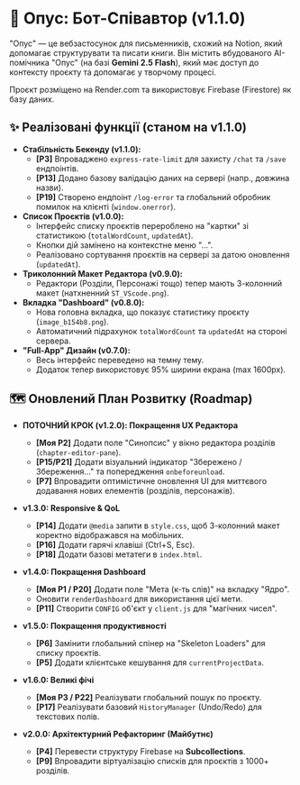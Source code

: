 # 📖 Опус: Бот-Співавтор (v1.1.0)

"Опус" — це вебзастосунок для письменників, схожий на Notion, який допомагає структурувати та писати книги. Він містить вбудованого АІ-помічника "Опус" (на базі **Gemini 2.5 Flash**), який має доступ до контексту проєкту та допомагає у творчому процесі.

Проєкт розміщено на Render.com та використовує Firebase (Firestore) як базу даних.

## ✨ Реалізовані функції (станом на v1.1.0)

* **Стабільність Бекенду (v1.1.0):**
    * **[P3]** Впроваджено `express-rate-limit` для захисту `/chat` та `/save` ендпоінтів.
    * **[P13]** Додано базову валідацію даних на сервері (напр., довжина назви).
    * **[P19]** Створено ендпоінт `/log-error` та глобальний обробник помилок на клієнті (`window.onerror`).
* **Список Проєктів (v1.0.0):**
    * Інтерфейс списку проєктів перероблено на "картки" зі статистикою (`totalWordCount`, `updatedAt`).
    * Кнопки дій замінено на контекстне меню "...".
    * Реалізовано сортування проєктів на сервері за датою оновлення (`updatedAt`).
* **Триколонний Макет Редактора (v0.9.0):**
    * Редактори (Розділи, Персонажі тощо) тепер мають 3-колонний макет (натхненний `ST_VScode.png`).
* **Вкладка "Dashboard" (v0.8.0):**
    * Нова головна вкладка, що показує статистику проєкту (`image_b154b8.png`).
    * Автоматичний підрахунок `totalWordCount` та `updatedAt` на стороні сервера.
* **"Full-App" Дизайн (v0.7.0):**
    * Весь інтерфейс переведено на темну тему.
    * Додаток тепер використовує 95% ширини екрана (max 1600px).

## 🗺️ Оновлений План Розвитку (Roadmap)

* **ПОТОЧНИЙ КРОК (v1.2.0): Покращення UX Редактора**
    * **[Моя P2]** Додати поле "Синопсис" у вікно редактора розділів (`chapter-editor-pane`).
    * **[P15/P21]** Додати візуальний індикатор "Збережено / Збереження..." та попередження `onbeforeunload`.
    * **[P7]** Впровадити оптимістичне оновлення UI для миттєвого додавання нових елементів (розділів, персонажів).

* **v1.3.0: Responsive & QoL**
    * **[P14]** Додати `@media` запити в `style.css`, щоб 3-колонний макет коректно відображався на мобільних.
    * **[P16]** Додати гарячі клавіші (Ctrl+S, Esc).
    * **[P18]** Додати базові метатеги в `index.html`.

* **v1.4.0: Покращення Dashboard**
    * **[Моя P1 / P20]** Додати поле "Мета (к-ть слів)" на вкладку "Ядро".
    * Оновити `renderDashboard` для використання цієї мети.
    * **[P11]** Створити `CONFIG` об'єкт у `client.js` для "магічних чисел".

* **v1.5.0: Покращення продуктивності**
    * **[P6]** Замінити глобальний спінер на "Skeleton Loaders" для списку проєктів.
    * **[P5]** Додати клієнтське кешування для `currentProjectData`.

* **v1.6.0: Великі фічі**
    * **[Моя P3 / P22]** Реалізувати глобальний пошук по проєкту.
    * **[P17]** Реалізувати базовий `HistoryManager` (Undo/Redo) для текстових полів.

* **v2.0.0: Архітектурний Рефакторинг (Майбутнє)**
    * **[P4]** Перевести структуру Firebase на **Subcollections**.
    * **[P9]** Впровадити віртуалізацію списків для проєктів з 1000+ розділів.